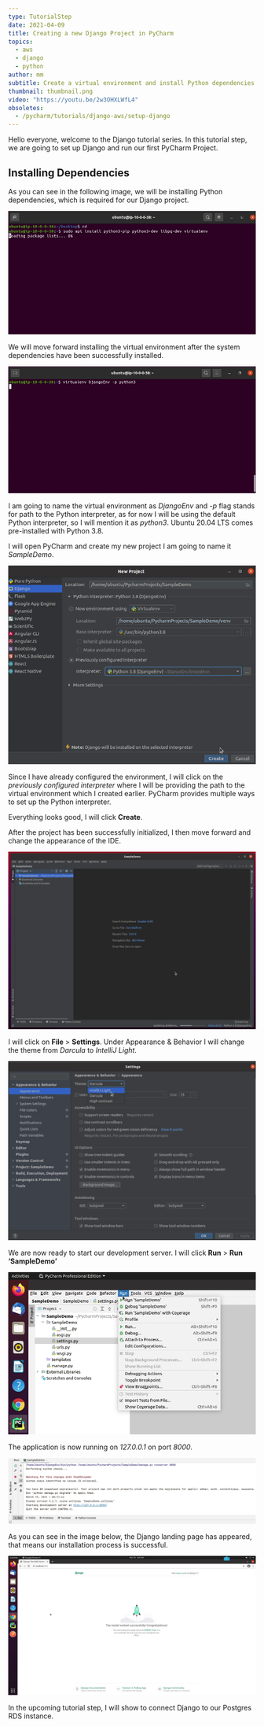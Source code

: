 ```yaml
---
type: TutorialStep
date: 2021-04-09
title: Creating a new Django Project in PyCharm
topics:
  - aws
  - django
  - python
author: mm
subtitle: Create a virtual environment and install Python dependencies.
thumbnail: thumbnail.png
video: "https://youtu.be/2w3OHXLWfL4"
obsoletes:
  - /pycharm/tutorials/django-aws/setup-django
---
```


Hello everyone, welcome to the Django tutorial series. In this tutorial step, we are going to set up Django and run our first PyCharm Project.

## Installing Dependencies

As you can see in the following image, we will be installing Python dependencies, which is required for our Django project.

![python_dependencies](steps/step1.png)

We will move forward installing the virtual environment after the system dependencies have been successfully installed.

![python_dependencies_2](steps/step2.png)

I am going to name the virtual environment as _DjangoEnv_ and _-p_ flag stands for path to the Python interpreter, as for now I will be using the default Python interpreter, so I will mention it as _python3_. Ubuntu 20.04 LTS comes pre-installed with Python 3.8.

I will open PyCharm and create my new project I am going to name it _SampleDemo_.

![python_dependencies_3](steps/step3.png)

Since I have already configured the environment, I will click on the _previously configured interpreter_ where I will be providing the path to the virtual environment which I created earlier. PyCharm provides multiple ways to set up the Python interpreter.

Everything looks good, I will click **Create**.

After the project has been successfully initialized, I then move forward and change the appearance of the IDE.

![pycharm_django_project_1](steps/step4.png)

I will click on **File** > **Settings**. Under Appearance & Behavior I will change the theme from _Darcula_ to _IntelliJ Light_.

![pycharm_django_project_2](steps/step5.png)

We are now ready to start our development server. I will click **Run** > **Run ‘SampleDemo’**

![pycharm_django_project_3](steps/step6.png)

The application is now running on _127.0.0.1_ on port _8000_.

![pycharm_django_project_4](steps/step7.png)

As you can see in the image below, the Django landing page has appeared, that means
our installation process is successful.

![pycharm_django_project_5](steps/step8.png)

In the upcoming tutorial step, I will show to connect Django to our Postgres RDS instance.
